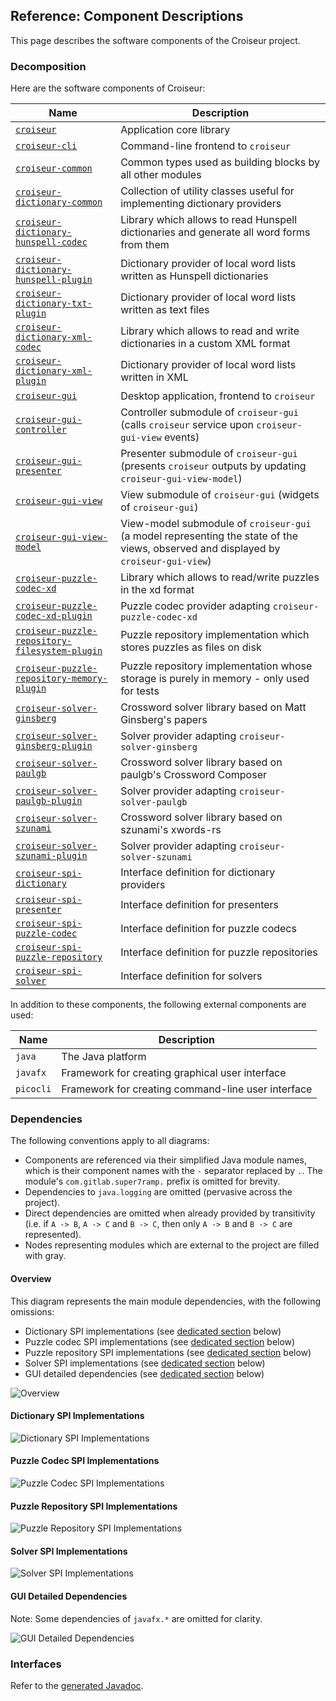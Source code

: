 <!--
SPDX-FileCopyrightText: 2023 Antoine Belvire
SPDX-License-Identifier: GPL-3.0-or-later
-->

## Reference: Component Descriptions

This page describes the software components of the Croiseur project.

### Decomposition

Here are the software components of Croiseur:

| Name                                               | Description                                                                                                                         |
|----------------------------------------------------|-------------------------------------------------------------------------------------------------------------------------------------|
| [`croiseur`][]                                     | Application core library                                                                                                            |
| [`croiseur-cli`][]                                 | Command-line frontend to `croiseur`                                                                                                 |
| [`croiseur-common`][]                              | Common types used as building blocks by all other modules                                                                           |
| [`croiseur-dictionary-common`][]                   | Collection of utility classes useful for implementing dictionary providers                                                          |
| [`croiseur-dictionary-hunspell-codec`][]           | Library which allows to read Hunspell dictionaries and generate all word forms from them                                            |
| [`croiseur-dictionary-hunspell-plugin`][]          | Dictionary provider of local word lists written as Hunspell dictionaries                                                            |
| [`croiseur-dictionary-txt-plugin`][]               | Dictionary provider of local word lists written as text files                                                                       | 
| [`croiseur-dictionary-xml-codec`][]                | Library which allows to read and write dictionaries in a custom XML format                                                          |                                                                               
| [`croiseur-dictionary-xml-plugin`][]               | Dictionary provider of local word lists written in XML                                                                              |
| [`croiseur-gui`][]                                 | Desktop application, frontend to `croiseur`                                                                                         |
| [`croiseur-gui-controller`][]                      | Controller submodule of `croiseur-gui` (calls `croiseur` service upon `croiseur-gui-view` events)                                   |
| [`croiseur-gui-presenter`][]                       | Presenter submodule of `croiseur-gui` (presents `croiseur` outputs by updating `croiseur-gui-view-model`)                           |
| [`croiseur-gui-view`][]                            | View submodule of `croiseur-gui` (widgets of `croiseur-gui`)                                                                        |
| [`croiseur-gui-view-model`][]                      | View-model submodule of `croiseur-gui` (a model representing the state of the views, observed and displayed by `croiseur-gui-view`) |
| [`croiseur-puzzle-codec-xd`][]                     | Library which allows to read/write puzzles in the xd format                                                                         |
| [`croiseur-puzzle-codec-xd-plugin`][]              | Puzzle codec provider adapting `croiseur-puzzle-codec-xd`                                                                           |
| [`croiseur-puzzle-repository-filesystem-plugin`][] | Puzzle repository implementation which stores puzzles as files on disk                                                              |
| [`croiseur-puzzle-repository-memory-plugin`][]     | Puzzle repository implementation whose storage is purely in memory - only used for tests                                            |                                           
| [`croiseur-solver-ginsberg`][]                     | Crossword solver library based on Matt Ginsberg's papers                                                                            |
| [`croiseur-solver-ginsberg-plugin`][]              | Solver provider adapting `croiseur-solver-ginsberg`                                                                                 |
| [`croiseur-solver-paulgb`][]                       | Crossword solver library based on paulgb's Crossword Composer                                                                       |
| [`croiseur-solver-paulgb-plugin`][]                | Solver provider adapting `croiseur-solver-paulgb`                                                                                   |
| [`croiseur-solver-szunami`][]                      | Crossword solver library based on szunami's xwords-rs                                                                               |
| [`croiseur-solver-szunami-plugin`][]               | Solver provider adapting `croiseur-solver-szunami`                                                                                  |
| [`croiseur-spi-dictionary`][]                      | Interface definition for dictionary providers                                                                                       |
| [`croiseur-spi-presenter`][]                       | Interface definition for presenters                                                                                                 |
| [`croiseur-spi-puzzle-codec`][]                    | Interface definition for puzzle codecs                                                                                              |
| [`croiseur-spi-puzzle-repository`][]               | Interface definition for puzzle repositories                                                                                        |
| [`croiseur-spi-solver`][]                          | Interface definition for solvers                                                                                                    |

In addition to these components, the following external components are used:

| Name      | Description                                        |
|-----------|----------------------------------------------------|
| `java`    | The Java platform                                  |
| `javafx`  | Framework for creating graphical user interface    |
| `picocli` | Framework for creating command-line user interface |

### Dependencies

<!-- Diagrams here were generated with jdeps then heavily modified by hand to keep the most
significant stuff. -->

The following conventions apply to all diagrams:

- Components are referenced via their simplified Java module names, which is their component names
  with the `-` separator replaced by `.`. The module's `com.gitlab.super7ramp.` prefix is omitted
  for brevity.
- Dependencies to `java.logging` are omitted (pervasive across the project).
- Direct dependencies are omitted when already provided by transitivity (i.e.
  if `A -> B`, `A -> C` and `B -> C`, then only `A -> B` and `B -> C` are represented).
- Nodes representing modules which are external to the project are filled with gray.

#### Overview

This diagram represents the main module dependencies, with the following omissions:

- Dictionary SPI implementations (see [dedicated section](#dictionary-spi-implementations) below)
- Puzzle codec SPI implementations (see [dedicated section](#puzzle-codec-spi-implementations)
  below)
- Puzzle repository SPI implementations
  (see [dedicated section](#puzzle-repository-spi-implementations) below)
- Solver SPI implementations (see [dedicated section](#solver-spi-implementations) below)
- GUI detailed dependencies (see [dedicated section](#gui-detailed-dependencies) below)

![Overview](puml/components/image/output/overview.png)

#### Dictionary SPI Implementations

![Dictionary SPI Implementations](puml/components/image/output/dictionary-spi-implementations.png)

#### Puzzle Codec SPI Implementations

![Puzzle Codec SPI Implementations](puml/components/image/output/puzzle-codec-spi-implementations.png)

#### Puzzle Repository SPI Implementations

![Puzzle Repository SPI Implementations](puml/components/image/output/puzzle-repository-spi-implementations.png)

#### Solver SPI Implementations

![Solver SPI Implementations](puml/components/image/output/solver-spi-implementations.png)

#### GUI Detailed Dependencies

Note: Some dependencies of `javafx.*` are omitted for clarity.

![GUI Detailed Dependencies](puml/components/image/output/gui-detailed-dependencies.png)

### Interfaces

Refer to the [generated Javadoc](https://super7ramp.gitlab.io/croiseur/).

<!-- Reference Links -->

[`croiseur`]: ../../croiseur

[`croiseur-cli`]: ../../croiseur-cli

[`croiseur-common`]: ../../croiseur-common

[`croiseur-dictionary-common`]: ../../croiseur-dictionary/croiseur-dictionary-common

[`croiseur-dictionary-hunspell-codec`]: ../../croiseur-dictionary/croiseur-dictionary-hunspell-codec

[`croiseur-dictionary-hunspell-plugin`]: ../../croiseur-dictionary/croiseur-dictionary-hunspell-plugin

[`croiseur-dictionary-txt-plugin`]: ../../croiseur-dictionary/croiseur-dictionary-txt-plugin

[`croiseur-dictionary-xml-codec`]: ../../croiseur-dictionary/croiseur-dictionary-xml-codec

[`croiseur-dictionary-xml-plugin`]: ../../croiseur-dictionary/croiseur-dictionary-xml-plugin

[`croiseur-gui`]: ../../croiseur-gui/croiseur-gui

[`croiseur-gui-controller`]: ../../croiseur-gui/croiseur-gui-controller

[`croiseur-gui-presenter`]: ../../croiseur-gui/croiseur-gui-presenter

[`croiseur-gui-view`]: ../../croiseur-gui/croiseur-gui-view

[`croiseur-gui-view-model`]: ../../croiseur-gui/croiseur-gui-view-model

[`croiseur-puzzle-codec-xd`]: ../../croiseur-puzzle/croiseur-puzzle-codec-xd

[`croiseur-puzzle-codec-xd-plugin`]: ../../croiseur-puzzle/croiseur-puzzle-codec-xd-plugin

[`croiseur-puzzle-repository-filesystem-plugin`]: ../../croiseur-puzzle/croiseur-puzzle-repository-filesystem-plugin

[`croiseur-puzzle-repository-memory-plugin`]: ../../croiseur-puzzle/croiseur-puzzle-repository-memory-plugin

[`croiseur-solver-ginsberg`]: ../../croiseur-solver/croiseur-solver-ginsberg

[`croiseur-solver-ginsberg-plugin`]: ../../croiseur-solver/croiseur-solver-ginsberg-plugin

[`croiseur-solver-paulgb`]: ../../croiseur-solver/croiseur-solver-paulgb

[`croiseur-solver-paulgb-plugin`]: ../../croiseur-solver/croiseur-solver-paulgb-plugin

[`croiseur-solver-szunami`]: ../../croiseur-solver/croiseur-solver-szunami

[`croiseur-solver-szunami-plugin`]: ../../croiseur-solver/croiseur-solver-szunami-plugin

[`croiseur-spi-dictionary`]: ../../croiseur-spi/croiseur-spi-dictionary

[`croiseur-spi-presenter`]: ../../croiseur-spi/croiseur-spi-presenter

[`croiseur-spi-puzzle-codec`]: ../../croiseur-spi/croiseur-spi-puzzle-codec

[`croiseur-spi-puzzle-repository`]: ../../croiseur-spi/croiseur-spi-puzzle-repository

[`croiseur-spi-solver`]: ../../croiseur-spi/croiseur-spi-solver